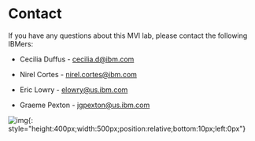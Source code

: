 

# Contact

If you have any questions about this MVI lab, please contact the following IBMers:

- Cecilia Duffus - <cecilia.d@ibm.com>

- Nirel Cortes - <nirel.cortes@ibm.com>

- Eric Lowry - <elowry@us.ibm.com>

- Graeme Pexton - <jgpexton@us.ibm.com>

![img](/img/mvi-hol-imgs/img-closing/ibmLogo.jpg){: style="height:400px;width:500px;position:relative;bottom:10px;left:0px"}


 



